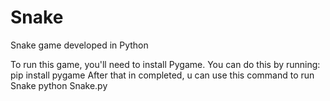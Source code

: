 # Snake
Snake game developed in Python 

To run this game, you'll need to install Pygame. You can do this by running:
pip install pygame
After that in completed, u can use this command to run Snake
python Snake.py
